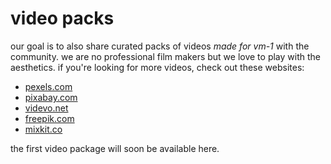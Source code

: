 # video packs

our goal is to also share curated packs of videos *made for vm-1* with the community. we are no professional film makers but we love to play with the aesthetics. if you're looking for more videos, check out these websites:

* [pexels.com](https://www.pexels.com/videos/)
* [pixabay.com](https://pixabay.com/videos/)
* [videvo.net](https://www.videvo.net)
* [freepik.com](https://www.freepik.com/videos)
* [mixkit.co](https://mixkit.co/free-stock-video/)

the first video package will soon be available here.